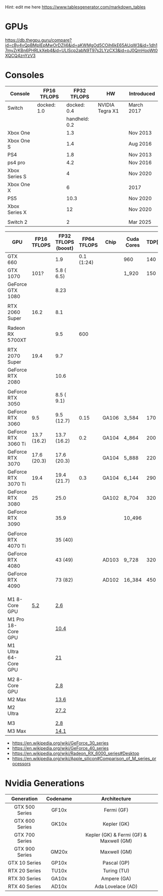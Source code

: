 Hint: edit me here https://www.tablesgenerator.com/markdown_tables

# GPUs

https://db.thegpu.guru/compare?id=cBy4vQpBMpIEpMwOrDZIj6&id=aKWMgOd5COih6kE65AUqW3&id=1dh17myZrKBn6PHRLkXeb4&id=ULlScp2abN9T97s2LYzCX3&id=oJ0QmHooWt0XQCQ4znYzV3

# Consoles 

| Console       | FP16 TFLOPS | FP32 TFLOPS   | HW              | Introduced |
|---------------|-------------|---------------|-----------------|------------|
| Switch        | docked: 1.0 | docked: 0.4   | NVIDIA Tegra X1 | March 2017 |
|               |             | handheld: 0.2 |                 |            |
| Xbox One      |             | 1.3           |                 | Nov 2013   |
| Xbox One S    |             | 1.4           |                 | Aug 2016   |
| PS4           |             | 1.8           |                 | Nov 2013   |
| ps4 pro       |             | 4.2           |                 | Nov 2016   |
| Xbox Series S |             | 4             |                 | Nov 2020   |
| Xbox One X    |             | 6             |                 | 2017       |
| PS5           |             | 10.3          |                 | Nov 2020   |
| Xbox Series X |             | 12            |                 | Nov 2020   |
|               |             |               |                 |            |
| Switch 2      |             | 2             |                 | Mar 2025   |

| GPU                  | FP16 TFLOPS | FP32 TFLOPS <br>(boost) | FP64 TFLOPS | Chip   | Cuda Cores | TDP[W] | Power target | UVP[€] |
|----------------------|-------------|-------------------------|-------------|--------|------------|--------|--------------|--------|
| GTX 660              |             |  1.9                    | 0.1 (1:24)  |        |    960     | 140    | 115          |        |
| GTX 1070             | 101?        |  5.8 ( 6.5)             |             |        |  1_920     | 150    |              | 499    |
| GeForce GTX 1080     |             |  8.23                   |             |        |            |        |              |        |
|                      |             |                         |             |        |            |        |              |        |
| RTX 2060 Super       | 16.2        |  8.1                    |             |        |            |        |              |        |
|                      |             |                         |             |        |            |        |              |        |
| Radeon RX 5700XT     |             |  9.5                    | 600         |        |            |        |              |        |
|                      |             |                         |             |        |            |        |              |        |
| RTX 2070 Super       | 19.4        |  9.7                    |             |        |            |        |              |        |
| GeForce RTX 2080     |             | 10.6                    |             |        |            |        |              |        |
|                      |             |                         |             |        |            |        |              |        |
| GeForce RTX 3050     |             |  8.5 ( 9.1)             |             |        |            |        |              | 279    |
| GeForce RTX 3060     |  9.5        |  9.5 (12.7)             | 0.15        | GA106  |  3_584     | 170    |              |        |
| GeForce RTX 3060 Ti  | 13.7 (16.2) | 13.7 (16.2)             | 0.2         | GA104  |  4_864     | 200    |              |        |
| GeForce RTX 3070     | 17.6 (20.3) | 17.6 (20.3)             |             | GA104  |  5_888     | 220    |              |        |
| GeForce RTX 3070 Ti  | 19.4        | 19.4 (21.7)             | 0.3         | GA104  |  6_144     | 290    |              |        |
| GeForce RTX 3080     | 25          | 25.0                    |             | GA102  |  8_704     | 320    |              |        |
| GeForce RTX 3090     |             | 35.9                    |             |        |  10_496    |        |              |        |
|                      |             |                         |             |        |            |        |              |        |
| GeForce RTX 4070 Ti  |             | 35 (40)                 |             |   |      |     |              |        |
| GeForce RTX 4080     |             | 43 (49)                 |             | AD103  | 9_728      | 320    |              |        |
| GeForce RTX 4090     |             | 73 (82)                 |             | AD102  | 16_384     | 450    |              |        |
|                      |             |                         |             |        |            |        |              |        |
|                      |             |                         |             |        |            |        |              |        |
|                      |             |                         |             |        |            |        |              |        |
| M1 8-Core GPU        | [5.2](https://www.cpu-monkey.com/en/igpu-apple_m1_8_core)            | [2.6](https://en.wikipedia.org/wiki/Apple_M1)  |             |        |            |        |              |        |
| M1 Pro 18-Core GPU   |             | [10.4](https://en.wikipedia.org/wiki/Apple_M1) |             |        |            |        |              |        |
| M1 Ultra 64-Core GPU |             | [21](https://en.wikipedia.org/wiki/Apple_M1)   |             |        |            |        |              |        |
|                      |             |                         |             |        |            |        |              |        |
| M2 8-Core GPU        |             | [2.8](https://www.notebookcheck.net/Apple-M1-GPU-Benchmarks-and-Specs.503610.0.html) |             |        |            |        |              |        |
| M2 Max               |             | [13.6](https://en.wikipedia.org/wiki/Apple_M2#GPU) |             |        |            |        |              |        |
| M2 Ultra             |             | [27.2](https://en.wikipedia.org/wiki/Apple_M2#GPU) |             |        |            |        |              |        |
|                      |             |                         |             |        |            |        |              |        |
| M3                   |             | [2.8](https://en.wikipedia.org/wiki/Apple_silicon#Comparison_of_M_series_processors)  |             |        |            |        |              |        |
| M3 Max               |             | [14.1](https://en.wikipedia.org/wiki/Apple_silicon#Comparison_of_M_series_processors) |             |        |            |        |              |        |



- https://en.wikipedia.org/wiki/GeForce_30_series
- https://en.wikipedia.org/wiki/GeForce_40_series
- https://en.wikipedia.org/wiki/Radeon_RX_6000_series#Desktop
- https://en.wikipedia.org/wiki/Apple_silicon#Comparison_of_M_series_processors

# Nvidia Generations

|    Generation   | Codename |               Architecture               |
|:---------------:|:--------:|:----------------------------------------:|
| GTX  500 Series |   GF10x  |                Fermi (GF)                |
| GTX  600 Series |   GK10x  |                Kepler (GK)               |
| GTX  700 Series |          | Kepler (GK) & Fermi (GF) & Maxwell (GM)  |
| GTX  900 Series |   GM20x  |               Maxwell (GM)               |
|  GTX 10 Series  |   GP10x  |                Pascal (GP)               |
|  RTX 20 Series  |   TU10x  |                Turing (TU)               |
|  RTX 30 Series  |   GA10x  |                Ampere (GA)               |
|  RTX 40 Series  |   AD10x  |             Ada Lovelace (AD)            |
